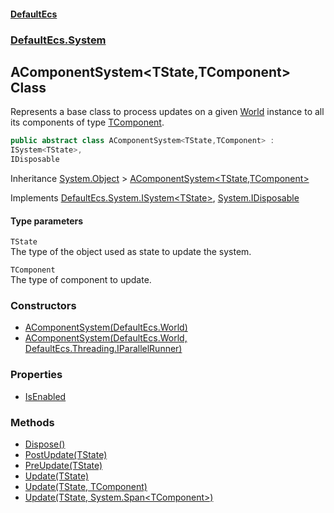 #### [DefaultEcs](./index.md 'index')
### [DefaultEcs.System](./DefaultEcs-System.md 'DefaultEcs.System')
## AComponentSystem&lt;TState,TComponent&gt; Class
Represents a base class to process updates on a given [World](./DefaultEcs-World.md 'DefaultEcs.World') instance to all its components of type [TComponent](#DefaultEcs-System-AComponentSystem-TState_TComponent--TComponent 'DefaultEcs.System.AComponentSystem&lt;TState,TComponent&gt;.TComponent').  
```C#
public abstract class AComponentSystem<TState,TComponent> :
ISystem<TState>,
IDisposable
```
Inheritance [System.Object](https://docs.microsoft.com/en-us/dotnet/api/System.Object 'System.Object') &gt; [AComponentSystem&lt;TState,TComponent&gt;](./DefaultEcs-System-AComponentSystem-TState_TComponent-.md 'DefaultEcs.System.AComponentSystem&lt;TState,TComponent&gt;')  

Implements [DefaultEcs.System.ISystem&lt;](./DefaultEcs-System-ISystem-T-.md 'DefaultEcs.System.ISystem&lt;T&gt;')[TState](#DefaultEcs-System-AComponentSystem-TState_TComponent--TState 'DefaultEcs.System.AComponentSystem&lt;TState,TComponent&gt;.TState')[&gt;](./DefaultEcs-System-ISystem-T-.md 'DefaultEcs.System.ISystem&lt;T&gt;'), [System.IDisposable](https://docs.microsoft.com/en-us/dotnet/api/System.IDisposable 'System.IDisposable')  
#### Type parameters
<a name='DefaultEcs-System-AComponentSystem-TState_TComponent--TState'></a>
`TState`  
The type of the object used as state to update the system.  
  
<a name='DefaultEcs-System-AComponentSystem-TState_TComponent--TComponent'></a>
`TComponent`  
The type of component to update.  
  
### Constructors
- [AComponentSystem(DefaultEcs.World)](./DefaultEcs-System-AComponentSystem-TState_TComponent--AComponentSystem(DefaultEcs-World).md 'DefaultEcs.System.AComponentSystem&lt;TState,TComponent&gt;.AComponentSystem(DefaultEcs.World)')
- [AComponentSystem(DefaultEcs.World, DefaultEcs.Threading.IParallelRunner)](./DefaultEcs-System-AComponentSystem-TState_TComponent--AComponentSystem(DefaultEcs-World_DefaultEcs-Threading-IParallelRunner).md 'DefaultEcs.System.AComponentSystem&lt;TState,TComponent&gt;.AComponentSystem(DefaultEcs.World, DefaultEcs.Threading.IParallelRunner)')
### Properties
- [IsEnabled](./DefaultEcs-System-AComponentSystem-TState_TComponent--IsEnabled.md 'DefaultEcs.System.AComponentSystem&lt;TState,TComponent&gt;.IsEnabled')
### Methods
- [Dispose()](./DefaultEcs-System-AComponentSystem-TState_TComponent--Dispose().md 'DefaultEcs.System.AComponentSystem&lt;TState,TComponent&gt;.Dispose()')
- [PostUpdate(TState)](./DefaultEcs-System-AComponentSystem-TState_TComponent--PostUpdate(TState).md 'DefaultEcs.System.AComponentSystem&lt;TState,TComponent&gt;.PostUpdate(TState)')
- [PreUpdate(TState)](./DefaultEcs-System-AComponentSystem-TState_TComponent--PreUpdate(TState).md 'DefaultEcs.System.AComponentSystem&lt;TState,TComponent&gt;.PreUpdate(TState)')
- [Update(TState)](./DefaultEcs-System-AComponentSystem-TState_TComponent--Update(TState).md 'DefaultEcs.System.AComponentSystem&lt;TState,TComponent&gt;.Update(TState)')
- [Update(TState, TComponent)](./DefaultEcs-System-AComponentSystem-TState_TComponent--Update(TState_TComponent).md 'DefaultEcs.System.AComponentSystem&lt;TState,TComponent&gt;.Update(TState, TComponent)')
- [Update(TState, System.Span&lt;TComponent&gt;)](./DefaultEcs-System-AComponentSystem-TState_TComponent--Update(TState_System-Span-TComponent-).md 'DefaultEcs.System.AComponentSystem&lt;TState,TComponent&gt;.Update(TState, System.Span&lt;TComponent&gt;)')
